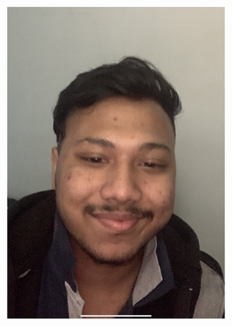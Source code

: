 ![Alt text](https://github.com/clawraith/clawraith.github.io/blob/main/IMG_4305.png?raw=true "a title")
